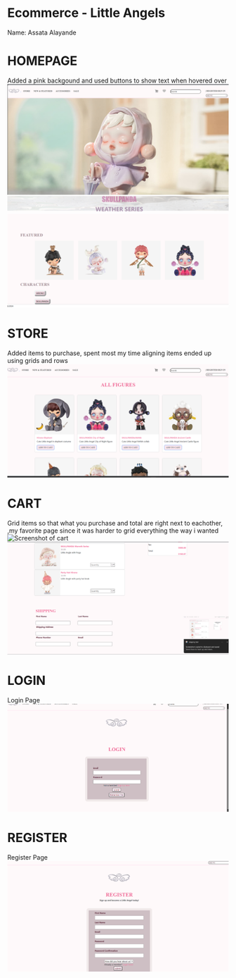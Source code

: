 # Ecommerce - Little Angels
Name: Assata Alayande
# HOMEPAGE
Added a pink backgound and used buttons to show text when hovered over 
![Screenshot of Homepage](images/Home1.png)
![Screenshot of homepage](images/Home2.png)
# STORE
Added items to purchase, spent most my time aligning items ended up using grids and rows
 ![Screenshot of shop page](images/Shop.png)
# CART
Grid items so that what you purchase and total are right next to eachother, ,my favorite page since it was harder to grid everything the way i wanted 
![Screenshot of cart](Cart1.png)![Screenshot of shipping address area](images/Cart2.png)
# LOGIN
Login Page 
![Login](images/Login.png)
# REGISTER
Register Page
![SignUp](images/SignUp.png)